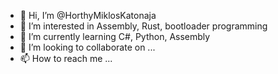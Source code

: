 - 👋 Hi, I’m @HorthyMiklosKatonaja
- 👀 I’m interested in Assembly, Rust, bootloader programming
- 🌱 I’m currently learning C#, Python, Assembly
- 💞️ I’m looking to collaborate on ...
- 📫 How to reach me ...

<!---
HorthyMiklosKatonaja/HorthyMiklosKatonaja is a ✨ special ✨ repository because its `README.md` (this file) appears on your GitHub profile.
You can click the Preview link to take a look at your changes.
--->
